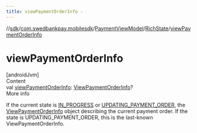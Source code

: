 ```yaml
---
title: viewPaymentOrderInfo -
---
```

//[sdk](../../../../index)/[com.swedbankpay.mobilesdk](../../index)/[PaymentViewModel](../index)/[RichState](index)/[viewPaymentOrderInfo](view-payment-order-info)



# viewPaymentOrderInfo  
[androidJvm]  
Content  
val [viewPaymentOrderInfo](view-payment-order-info): [ViewPaymentOrderInfo](../../-view-payment-order-info/index)?  
More info  


If the current state is [IN_PROGRESS](../-state/-i-n_-p-r-o-g-r-e-s-s/index) or [UPDATING_PAYMENT_ORDER](../-state/-u-p-d-a-t-i-n-g_-p-a-y-m-e-n-t_-o-r-d-e-r/index), the [ViewPaymentOrderInfo](../../-view-payment-order-info/index) object describing the current payment order. If the state is UPDATING_PAYMENT_ORDER, this is the last-known ViewPaymentOrderInfo.

  



